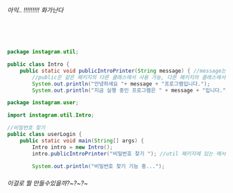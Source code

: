 <h6> <canter> 아익.. !!!!!!!!! 화가난다 </h6><br><br>

```java
package instagram.util;

public class Intro {
	public static void publicIntroPrinter(String message) { //message는 괄호 안에서만 사용 가능
		//public은 같은 패키지의 다른 클래스에서 사용 가능, 다른 패키지의 클래스에서도 사용 가능
		System.out.println("안녕하세요 "+ message + "프로그램입니다.");
		System.out.println("지금 실행 중인 프로그램은 " + message + "입니다.");
   ```
    
```java
package instagram.user;

import instagram.util.Intro;

//비밀번호 찾기
public class userLogin {
	public static void main(String[] args) {
		Intro intro = new Intro();
		intro.publicIntroPrinter("비밀번호 찾기 "); //util 패키지에 있는 메서드를 호출
		
		System.out.println("비밀번호 찾기 기능 중..."); 
   ``` 
    
<h6>이걸로 뭘 만들수있을까?~?~?~
